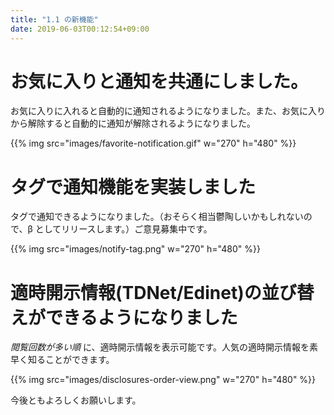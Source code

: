 ```yaml
---
title: "1.1 の新機能"
date: 2019-06-03T00:12:54+09:00
---
```


# お気に入りと通知を共通にしました。

お気に入りに入れると自動的に通知されるようになりました。また、お気に入りから解除すると自動的に通知が解除されるようになりました。

{{% img src="images/favorite-notification.gif" w="270" h="480" %}}

# タグで通知機能を実装しました

タグで通知できるようになりました。（おそらく相当鬱陶しいかもしれないので、β としてリリースします。）ご意見募集中です。

{{% img src="images/notify-tag.png" w="270" h="480" %}}

# 適時開示情報(TDNet/Edinet)の並び替えができるようになりました

_閲覧回数が多い順_ に、適時開示情報を表示可能です。人気の適時開示情報を素早く知ることができます。

{{% img src="images/disclosures-order-view.png" w="270" h="480" %}}

今後ともよろしくお願いします。
